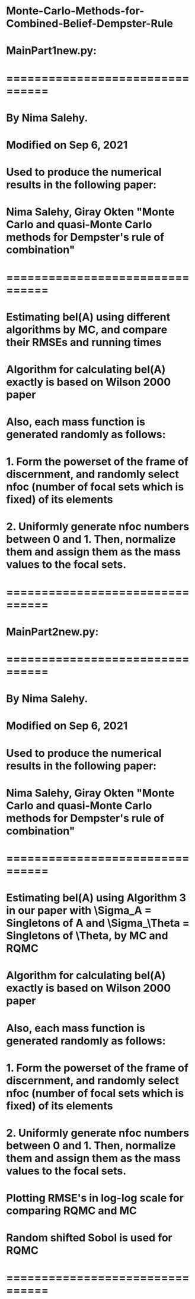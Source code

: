 # Monte-Carlo-Methods-for-Combined-Belief-Dempster-Rule

 
# MainPart1new.py:
# ================================
# By Nima Salehy.
# Modified on Sep 6, 2021
# Used to produce the numerical results in the following paper:
#       Nima Salehy, Giray Okten "Monte Carlo and quasi-Monte Carlo methods for Dempster's rule of combination"
# ================================
# Estimating bel(A) using different algorithms by MC, and compare their RMSEs and running times
# Algorithm for calculating bel(A) exactly is based on Wilson 2000 paper
# Also, each mass function is generated randomly as follows:
#    1. Form the powerset of the frame of discernment, and randomly select nfoc (number of focal sets which is fixed) of its elements
#    2. Uniformly generate nfoc numbers between 0 and 1.  Then, normalize them and assign them as the mass values to the focal sets.
# ================================

 
# MainPart2new.py:
# ================================
# By Nima Salehy.
# Modified on Sep 6, 2021
# Used to produce the numerical results in the following paper:
#       Nima Salehy, Giray Okten "Monte Carlo and quasi-Monte Carlo methods for Dempster's rule of combination"
# ================================
# Estimating bel(A) using Algorithm 3 in our paper with \Sigma_A = Singletons of A and \Sigma_\Theta = Singletons of \Theta, by MC and RQMC
# Algorithm for calculating bel(A) exactly is based on Wilson 2000 paper
# Also, each mass function is generated randomly as follows:
#    1. Form the powerset of the frame of discernment, and randomly select nfoc (number of focal sets which is fixed) of its elements
#    2. Uniformly generate nfoc numbers between 0 and 1.  Then, normalize them and assign them as the mass values to the focal sets.
# Plotting RMSE's in log-log scale for comparing RQMC and MC
# Random shifted Sobol is used for RQMC
# ================================
